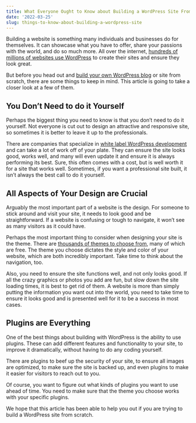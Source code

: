 ```yaml
---
title: What Everyone Ought to Know about Building a WordPress Site From the Scratch
date: '2022-03-25'
slug: things-to-know-about-building-a-wordpress-site
---
```

<!-- wp:paragraph -->
<p>Building a website is something many individuals and businesses do for themselves. It can showcase what you have to offer, share your passions with the world, and do so much more. All over the internet, <a href="https://techjury.net/blog/percentage-of-wordpress-websites/#gref">hundreds of millions of websites use WordPress</a> to create their sites and ensure they look great.</p>
<!-- /wp:paragraph -->

<!-- wp:paragraph -->
<p>But before you head out and <a href="https://waytoidea.com/how-to-start-a-blog/" target="_blank" data-type="URL" data-id="https://waytoidea.com/how-to-start-a-blog/" rel="noreferrer noopener">build your own WordPress blog</a> or site from scratch, there are some things to keep in mind. This article is going to take a closer look at a few of them.</p>
<!-- /wp:paragraph -->

<!-- wp:heading -->
<h2>You Don’t Need to do it Yourself</h2>
<!-- /wp:heading -->

<!-- wp:paragraph -->
<p>Perhaps the biggest thing you need to know is that you don’t need to do it yourself. Not everyone is cut out to design an attractive and responsive site, so sometimes it is better to leave it up to the professionals.</p>
<!-- /wp:paragraph -->

<!-- wp:paragraph -->
<p>There are companies that specialize in <a href="https://unlimitedwp.com/">white label WordPress development</a> and can take a lot of work off of your plate. They can ensure the site looks good, works well, and many will even update it and ensure it is always performing its best. Sure, this often comes with a cost, but is well worth it for a site that works well. Sometimes, if you want a professional site built, it isn’t always the best call to do it yourself.</p>
<!-- /wp:paragraph -->

<!-- wp:heading -->
<h2>All Aspects of Your Design are Crucial</h2>
<!-- /wp:heading -->

<!-- wp:paragraph -->
<p>Arguably the most important part of a website is the design. For someone to stick around and visit your site, it needs to look good and be straightforward. If a website is confusing or tough to navigate, it won’t see as many visitors as it could have.</p>
<!-- /wp:paragraph -->

<!-- wp:paragraph -->
<p>Perhaps the most important thing to consider when designing your site is the theme. There are <a href="https://wordpress.org/themes/">thousands of themes to choose from</a>, many of which are free. The theme you choose dictates the style and color of your website, which are both incredibly important. Take time to think about the navigation, too.</p>
<!-- /wp:paragraph -->

<!-- wp:paragraph -->
<p>Also, you need to ensure the site functions well, and not only looks good. If all the crazy graphics or photos you add are fun, but slow down the site loading times, it is best to get rid of them. A website is more than simply putting the information you want out into the world, you need to take time to ensure it looks good and is presented well for it to be a success in most cases.</p>
<!-- /wp:paragraph -->

<!-- wp:heading -->
<h2>Plugins are Everything</h2>
<!-- /wp:heading -->

<!-- wp:paragraph -->
<p>One of the best things about building with WordPress is the ability to use plugins. These can add different features and functionality to your site, to improve it dramatically, without having to do any coding yourself.</p>
<!-- /wp:paragraph -->

<!-- wp:paragraph -->
<p>There are plugins to beef up the security of your site, to ensure all images are optimized, to make sure the site is backed up, and even plugins to make it easier for visitors to reach out to you.</p>
<!-- /wp:paragraph -->

<!-- wp:paragraph -->
<p>Of course, you want to figure out what kinds of plugins you want to use ahead of time. You need to make sure that the theme you choose works with your specific plugins.</p>
<!-- /wp:paragraph -->

<!-- wp:paragraph -->
<p>We hope that this article has been able to help you out if you are trying to build a WordPress site from scratch.</p>
<!-- /wp:paragraph -->
